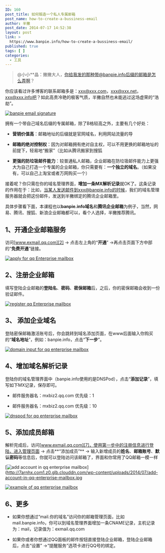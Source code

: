 ```yaml
---
ID: 160
post_title: 如何锻造一个私人专属邮箱
post_name: how-to-create-a-bussiness-email
author: 半撇
post_date: 2014-07-17 14:52:38
layout: post
link: >
  https://www.banpie.info/how-to-create-a-bussiness-email/
published: true
tags: [ ]
categories:
  - 工具
---
```

> @小小**晶：撇撇大人，你给我发的那种带@banpie.info后缀的邮箱是怎么弄啊？

你应该看过许多博客的联系邮箱多是：xxx@xxx.com，xxx@xxx.net，xxx@xxx.info吧？如此高贵冷艳的极客气质，半撇自然也未能逃过这场虚荣的“浩劫”。

[![banpie email signature][1]][1]

拥有一个带自己域名后缀的专属邮箱，除了B格较高之外，主要有几个好处：

*   **营销价值高**：邮箱地址的后缀就是官网域名，利用网站流量的导

*   **邮箱的绝对控制权**：因为对邮箱拥有绝对自主权，可以不用更换的邮箱地址的前提下，轻易地“搬家”（比如从腾讯搬家到搜狐

*   **更强的防垃圾邮件能力**：较普通私人邮箱，企业邮箱在防垃圾邮件能力上更强大为自己打造一个专属的企业邮箱，你只需要有：**一个独立的域名**。（如果没有，可以自己上淘宝或者万网购买一个）

接着呢？你只需在你的域名管理界面，**增加一条MX解析记录**就OK了。这条记录的作用在于：比如，当某人发送邮件到xxx@banpie.info的时候，我们的域名管理服务器就会把这份邮件，发送到半撇绑定的腾讯企业邮箱里。

具体步骤看下面，本课程也以**banpie.info域名**和**腾讯企业邮箱**为例子，当然，网易、腾讯、搜狐、新浪企业邮箱都可以，看个人选择，半撇推荐腾讯。

## 1、开通企业邮箱服务

访问[www.exmail.qq.com][2] -> 点击左上角的“**开通**” ->再点击页面下方中部的“**免费开通**”链接。

[![apply for qq Enterprise mailbox][3]][3]

## 2、注册企业邮箱

填写登陆企业邮箱的**登陆名**、**密码**、**密保邮箱**后，之后，你的密保邮箱会收到一份验证邮件。

[![register qq Enterprise mailbox][4]][4]

## 3、 添加企业域名

登陆密保邮箱激活账号后，你会跳转到域名添加页面，在www后面输入你购买的“**域名地址**”，例如：banpie.info，点击“**下一步**”。

[![domain input for qq enterprise mailbox][5]][5]

## 4、增加域名解析记录

登陆你的域名管理界面中（banpie.info使用的是DNSPod），点击“**添加记录**”，填写如下MX记录，保存即可。

*   邮件服务器名：mxbiz2.qq.com 优先级：1

*   邮件服务器名：mxbiz2.qq.com 优先级：10

[![dnspod for qq enterprise mailbox][6]][6]

## 5、添加成员邮箱

解析完成后，访问[www.exmail.qq.com][7]，使用第一步中的注册信息进行登陆，进入管理页面 -> 点击**“添加成员”** -> 输入新增成员的**姓名**、**邮箱账号**、**默认密码**等信息后，你就可以登陆访问该邮箱了，界面和你常用了QQ邮箱一模一样

[![add account in qq enterprise mailbox][8]](http://7arnhx.com1.z0.glb.clouddn.com/wp-content/uploads/2014/07/add-account-in-qq-enterprise-mailbox.jpg

[![example of qq enterprise mailbox][9]][9]

## 6、更多

*   如果你想通过“mail.你的域名”访问你的邮箱管理页面，比如mail.banpie.info，你可以到域名管理界面增加一条CNAME记录，主机记录为：mail，记录值为：exmail.qq.com

*   如果你或者你想通过QQ面板的邮件按钮直接登陆企业邮箱，登陆企业邮箱后，点击“设置” ->“提醒服务”选项卡进行QQ号的绑定。

 [1]: http://www.banpie.info/wp-content/uploads/2018/11/banpie-email-signature.jpg
 [2]: http://exmail.qq.com/
 [3]: http://7arnhx.com1.z0.glb.clouddn.com/wp-content/uploads/2014/07/apply-for-qq-Enterprise-mailbox.jpg
 [4]: http://7arnhx.com1.z0.glb.clouddn.com/wp-content/uploads/2014/07/register-qq-Enterprise-mailbox.jpg
 [5]: http://7arnhx.com1.z0.glb.clouddn.com/wp-content/uploads/2014/07/domain-input-for-qq-enterprise-mailbox.jpg
 [6]: http://7arnhx.com1.z0.glb.clouddn.com/wp-content/uploads/2014/07/dnspod-for-qq-enterprise-mailbox.jpg
 [7]: http://www.exmail.qq.com/
 [8]: http://7arnhx.com1.z0.glb.clouddn.com/wp-content/uploads/2014/07/add-account-in-qq-enterprise-mailbox.jpg
 [9]: http://7arnhx.com1.z0.glb.clouddn.com/wp-content/uploads/2014/07/example-of-qq-enterprise-mailbox.jpg